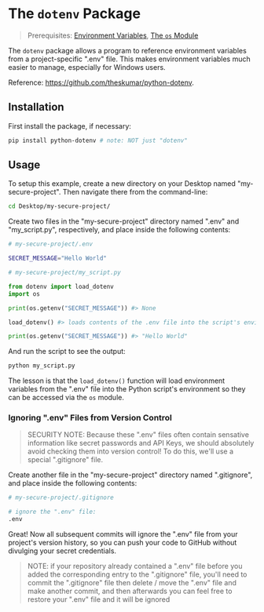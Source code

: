 # The `dotenv` Package

> Prerequisites: [Environment Variables](/notes/environment-variables.md), [The `os` Module](/notes/python/modules/os.md#environment-variables)

The `dotenv` package allows a program to reference environment variables from a project-specific ".env" file. This makes environment variables much easier to manage, especially for Windows users.

Reference: https://github.com/theskumar/python-dotenv.

## Installation

First install the package, if necessary:

```sh
pip install python-dotenv # note: NOT just "dotenv"
```

## Usage


To setup this example, create a new directory on your Desktop named "my-secure-project". Then navigate there from the command-line:

```sh
cd Desktop/my-secure-project/
```

Create two files in the "my-secure-project" directory named ".env" and "my_script.py", respectively, and place inside the following contents:

```sh
# my-secure-project/.env

SECRET_MESSAGE="Hello World"
```

```py
# my-secure-project/my_script.py

from dotenv import load_dotenv
import os

print(os.getenv("SECRET_MESSAGE")) #> None

load_dotenv() #> loads contents of the .env file into the script's environment

print(os.getenv("SECRET_MESSAGE")) #> "Hello World"
```

And run the script to see the output:

```sh
python my_script.py
```

The lesson is that the `load_dotenv()` function will load environment variables from the ".env" file into the Python script's environment so they can be accessed via the `os` module.

### Ignoring ".env" Files from Version Control

> SECURITY NOTE: Because these ".env" files often contain sensative information like secret passwords and API Keys, we should absolutely avoid checking them into version control! To do this, we'll use a special ".gitignore" file.

Create another file in the "my-secure-project" directory named ".gitignore", and place inside the following contents:

```sh
# my-secure-project/.gitignore

# ignore the ".env" file:
.env

```

Great! Now all subsequent commits will ignore the ".env" file from your project's version history, so you can push your code to GitHub without divulging your secret credentials.

> NOTE: if your repository already contained a ".env" file before you added the corresponding entry to the ".gitignore" file, you'll need to commit the ".gitignore" file then delete / move the ".env" file and make another commit, and then afterwards you can feel free to restore your ".env" file and it will be ignored
